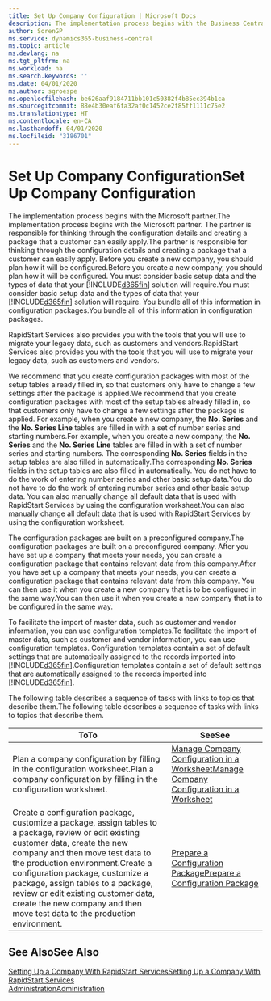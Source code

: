 ```yaml
---
title: Set Up Company Configuration | Microsoft Docs
description: The implementation process begins with the Business Central solution will require. You bundle all of this information into configuration packages.
author: SorenGP
ms.service: dynamics365-business-central
ms.topic: article
ms.devlang: na
ms.tgt_pltfrm: na
ms.workload: na
ms.search.keywords: ''
ms.date: 04/01/2020
ms.author: sgroespe
ms.openlocfilehash: be626aaf9184711bb101c50382f4b85ec394b1ca
ms.sourcegitcommit: 88e4b30eaf6fa32af0c1452ce2f85ff1111c75e2
ms.translationtype: HT
ms.contentlocale: en-CA
ms.lasthandoff: 04/01/2020
ms.locfileid: "3186701"
---
```

# <a name="set-up-company-configuration"></a><span data-ttu-id="e1158-104">Set Up Company Configuration</span><span class="sxs-lookup"><span data-stu-id="e1158-104">Set Up Company Configuration</span></span>
<span data-ttu-id="e1158-105">The implementation process begins with the Microsoft partner.</span><span class="sxs-lookup"><span data-stu-id="e1158-105">The implementation process begins with the Microsoft partner.</span></span> <span data-ttu-id="e1158-106">The partner is responsible for thinking through the configuration details and creating a package that a customer can easily apply.</span><span class="sxs-lookup"><span data-stu-id="e1158-106">The partner is responsible for thinking through the configuration details and creating a package that a customer can easily apply.</span></span> <span data-ttu-id="e1158-107">Before you create a new company, you should plan how it will be configured.</span><span class="sxs-lookup"><span data-stu-id="e1158-107">Before you create a new company, you should plan how it will be configured.</span></span> <span data-ttu-id="e1158-108">You must consider basic setup data and the types of data that your [!INCLUDE[d365fin](includes/d365fin_md.md)] solution will require.</span><span class="sxs-lookup"><span data-stu-id="e1158-108">You must consider basic setup data and the types of data that your [!INCLUDE[d365fin](includes/d365fin_md.md)] solution will require.</span></span> <span data-ttu-id="e1158-109">You bundle all of this information in configuration packages.</span><span class="sxs-lookup"><span data-stu-id="e1158-109">You bundle all of this information in configuration packages.</span></span>

<span data-ttu-id="e1158-110">RapidStart Services also provides you with the tools that you will use to migrate your legacy data, such as customers and vendors.</span><span class="sxs-lookup"><span data-stu-id="e1158-110">RapidStart Services also provides you with the tools that you will use to migrate your legacy data, such as customers and vendors.</span></span>  

<span data-ttu-id="e1158-111">We recommend that you create configuration packages with most of the setup tables already filled in, so that customers only have to change a few settings after the package is applied.</span><span class="sxs-lookup"><span data-stu-id="e1158-111">We recommend that you create configuration packages with most of the setup tables already filled in, so that customers only have to change a few settings after the package is applied.</span></span> <span data-ttu-id="e1158-112">For example, when you create a new company, the **No. Series** and the **No. Series Line** tables are filled in with a set of number series and starting numbers.</span><span class="sxs-lookup"><span data-stu-id="e1158-112">For example, when you create a new company, the **No. Series** and the **No. Series Line** tables are filled in with a set of number series and starting numbers.</span></span> <span data-ttu-id="e1158-113">The corresponding **No. Series** fields in the setup tables are also filled in automatically.</span><span class="sxs-lookup"><span data-stu-id="e1158-113">The corresponding **No. Series** fields in the setup tables are also filled in automatically.</span></span> <span data-ttu-id="e1158-114">You do not have to do the work of entering number series and other basic setup data.</span><span class="sxs-lookup"><span data-stu-id="e1158-114">You do not have to do the work of entering number series and other basic setup data.</span></span> <span data-ttu-id="e1158-115">You can also manually change all default data that is used with RapidStart Services by using the configuration worksheet.</span><span class="sxs-lookup"><span data-stu-id="e1158-115">You can also manually change all default data that is used with RapidStart Services by using the configuration worksheet.</span></span>  

<span data-ttu-id="e1158-116">The configuration packages are built on a preconfigured company.</span><span class="sxs-lookup"><span data-stu-id="e1158-116">The configuration packages are built on a preconfigured company.</span></span> <span data-ttu-id="e1158-117">After you have set up a company that meets your needs, you can create a configuration package that contains relevant data from this company.</span><span class="sxs-lookup"><span data-stu-id="e1158-117">After you have set up a company that meets your needs, you can create a configuration package that contains relevant data from this company.</span></span> <span data-ttu-id="e1158-118">You can then use it when you create a new company that is to be configured in the same way.</span><span class="sxs-lookup"><span data-stu-id="e1158-118">You can then use it when you create a new company that is to be configured in the same way.</span></span>  

<span data-ttu-id="e1158-119">To facilitate the import of master data, such as customer and vendor information, you can use configuration templates.</span><span class="sxs-lookup"><span data-stu-id="e1158-119">To facilitate the import of master data, such as customer and vendor information, you can use configuration templates.</span></span> <span data-ttu-id="e1158-120">Configuration templates contain a set of default settings that are automatically assigned to the records imported into [!INCLUDE[d365fin](includes/d365fin_md.md)].</span><span class="sxs-lookup"><span data-stu-id="e1158-120">Configuration templates contain a set of default settings that are automatically assigned to the records imported into [!INCLUDE[d365fin](includes/d365fin_md.md)].</span></span>

<span data-ttu-id="e1158-121">The following table describes a sequence of tasks with links to topics that describe them.</span><span class="sxs-lookup"><span data-stu-id="e1158-121">The following table describes a sequence of tasks with links to topics that describe them.</span></span>

|<span data-ttu-id="e1158-122">**To**</span><span class="sxs-lookup"><span data-stu-id="e1158-122">**To**</span></span>|<span data-ttu-id="e1158-123">**See**</span><span class="sxs-lookup"><span data-stu-id="e1158-123">**See**</span></span>|  
|------------|-------------|  
|<span data-ttu-id="e1158-124">Plan a company configuration by filling in the configuration worksheet.</span><span class="sxs-lookup"><span data-stu-id="e1158-124">Plan a company configuration by filling in the configuration worksheet.</span></span>|[<span data-ttu-id="e1158-125">Manage Company Configuration in a Worksheet</span><span class="sxs-lookup"><span data-stu-id="e1158-125">Manage Company Configuration in a Worksheet</span></span>](admin-how-to-manage-company-configuration-in-a-worksheet.md)|  
|<span data-ttu-id="e1158-126">Create a configuration package, customize a package, assign tables to a package, review or edit existing customer data, create the new company and then move test data to the production environment.</span><span class="sxs-lookup"><span data-stu-id="e1158-126">Create a configuration package, customize a package, assign tables to a package, review or edit existing customer data, create the new company and then move test data to the production environment.</span></span>|[<span data-ttu-id="e1158-127">Prepare a Configuration Package</span><span class="sxs-lookup"><span data-stu-id="e1158-127">Prepare a Configuration Package</span></span>](admin-how-to-prepare-a-configuration-package.md)| 

## <a name="see-also"></a><span data-ttu-id="e1158-128">See Also</span><span class="sxs-lookup"><span data-stu-id="e1158-128">See Also</span></span>  
[<span data-ttu-id="e1158-129">Setting Up a Company With RapidStart Services</span><span class="sxs-lookup"><span data-stu-id="e1158-129">Setting Up a Company With RapidStart Services</span></span>](admin-set-up-a-company-with-rapidstart.md)  
[<span data-ttu-id="e1158-130">Administration</span><span class="sxs-lookup"><span data-stu-id="e1158-130">Administration</span></span>](admin-setup-and-administration.md)
